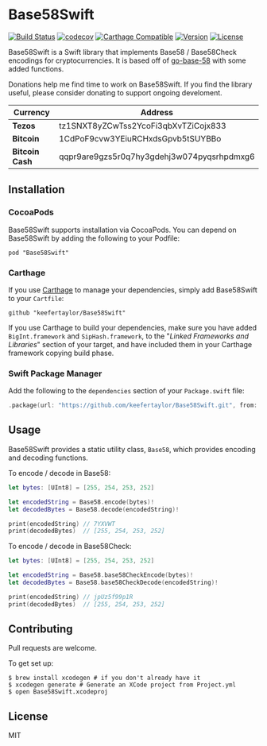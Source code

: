 # Base58Swift

[![Build Status](https://travis-ci.org/keefertaylor/Base58Swift.svg?branch=master)](https://travis-ci.org/keefertaylor/Base58Swift)
[![codecov](https://codecov.io/gh/keefertaylor/Base58Swift/branch/master/graph/badge.svg)](https://codecov.io/gh/keefertaylor/Base58Swift)
[![Carthage Compatible](https://img.shields.io/badge/Carthage-compatible-4BC51D.svg?style=flat)](https://github.com/Carthage/Carthage)
[![Version](https://img.shields.io/cocoapods/v/Base58Swift.svg?style=flat)](http://cocoapods.org/pods/Base58Swift)
[![License](https://img.shields.io/cocoapods/l/Base58Swift.svg?style=flat)](http://cocoapods.org/pods/Base58Swift)

Base58Swift is a Swift library that implements Base58 / Base58Check encodings for cryptocurrencies. It is based off of [go-base-58](https://github.com/jbenet/go-base58) with some added functions.

Donations help me find time to work on Base58Swift. If you find the library useful, please consider donating to support ongoing develoment.

|Currency| Address |
|---------|---|
| __Tezos__ | tz1SNXT8yZCwTss2YcoFi3qbXvTZiCojx833 |
| __Bitcoin__ | 1CdPoF9cvw3YEiuRCHxdsGpvb5tSUYBBo |
| __Bitcoin Cash__ | qqpr9are9gzs5r0q7hy3gdehj3w074pyqsrhpdmxg6 |


## Installation
### CocoaPods
Base58Swift supports installation via CocoaPods. You can depend on Base58Swift by adding the following to your Podfile:

```
pod "Base58Swift"
```

### Carthage

If you use [Carthage](https://github.com/Carthage/Carthage) to manage your dependencies, simply add
Base58Swift to your `Cartfile`:

 ```
github "keefertaylor/Base58Swift"
```

If you use Carthage to build your dependencies, make sure you have added `BigInt.framework` and `SipHash.framework`, to the "_Linked Frameworks and Libraries_" section of your target, and have included them in your Carthage framework copying build phase.

### Swift Package Manager

Add the following to the `dependencies` section of your `Package.swift` file:

```swift
.package(url: "https://github.com/keefertaylor/Base58Swift.git", from: "2.1.0")
```

## Usage

Base58Swift provides a static utility class, `Base58`, which provides encoding and decoding functions.

To encode / decode in Base58:
```swift
let bytes: [UInt8] = [255, 254, 253, 252]

let encodedString = Base58.encode(bytes)!
let decodedBytes = Base58.decode(encodedString)!

print(encodedString) // 7YXVWT
print(decodedBytes)  // [255, 254, 253, 252]
```

To encode / decode in Base58Check:
```swift
let bytes: [UInt8] = [255, 254, 253, 252]

let encodedString = Base58.base58CheckEncode(bytes)!
let decodedBytes = Base58.base58CheckDecode(encodedString)!

print(encodedString) // jpUz5f99p1R
print(decodedBytes)  // [255, 254, 253, 252]
```

## Contributing

Pull requests are welcome.

To get set up:
```shell
$ brew install xcodegen # if you don't already have it
$ xcodegen generate # Generate an XCode project from Project.yml
$ open Base58Swift.xcodeproj
```

## License

MIT
